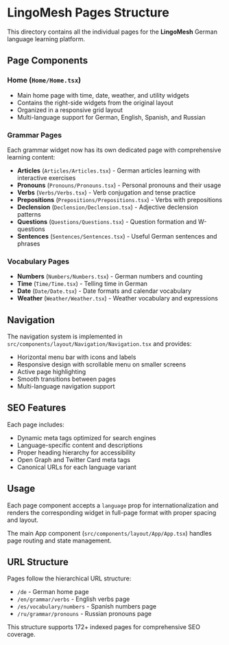 # LingoMesh Pages Structure

This directory contains all the individual pages for the **LingoMesh** German language learning platform.

## Page Components

### Home (`Home/Home.tsx`)

- Main home page with time, date, weather, and utility widgets
- Contains the right-side widgets from the original layout
- Organized in a responsive grid layout
- Multi-language support for German, English, Spanish, and Russian

### Grammar Pages

Each grammar widget now has its own dedicated page with comprehensive learning content:

- **Articles** (`Articles/Articles.tsx`) - German articles learning with interactive exercises
- **Pronouns** (`Pronouns/Pronouns.tsx`) - Personal pronouns and their usage
- **Verbs** (`Verbs/Verbs.tsx`) - Verb conjugation and tense practice
- **Prepositions** (`Prepositions/Prepositions.tsx`) - Verbs with prepositions
- **Declension** (`Declension/Declension.tsx`) - Adjective declension patterns
- **Questions** (`Questions/Questions.tsx`) - Question formation and W-questions
- **Sentences** (`Sentences/Sentences.tsx`) - Useful German sentences and phrases

### Vocabulary Pages

- **Numbers** (`Numbers/Numbers.tsx`) - German numbers and counting
- **Time** (`Time/Time.tsx`) - Telling time in German
- **Date** (`Date/Date.tsx`) - Date formats and calendar vocabulary
- **Weather** (`Weather/Weather.tsx`) - Weather vocabulary and expressions

## Navigation

The navigation system is implemented in `src/components/layout/Navigation/Navigation.tsx` and provides:

- Horizontal menu bar with icons and labels
- Responsive design with scrollable menu on smaller screens
- Active page highlighting
- Smooth transitions between pages
- Multi-language navigation support

## SEO Features

Each page includes:

- Dynamic meta tags optimized for search engines
- Language-specific content and descriptions
- Proper heading hierarchy for accessibility
- Open Graph and Twitter Card meta tags
- Canonical URLs for each language variant

## Usage

Each page component accepts a `language` prop for internationalization and renders the corresponding widget in full-page format with proper spacing and layout.

The main App component (`src/components/layout/App/App.tsx`) handles page routing and state management.

## URL Structure

Pages follow the hierarchical URL structure:

- `/de` - German home page
- `/en/grammar/verbs` - English verbs page
- `/es/vocabulary/numbers` - Spanish numbers page
- `/ru/grammar/pronouns` - Russian pronouns page

This structure supports 172+ indexed pages for comprehensive SEO coverage.
